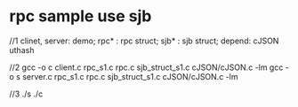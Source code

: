 # rpc sample use sjb

//1
clinet, server: demo;
rpc* :  rpc struct;
sjb* :  sjb struct;
depend: cJSON uthash

//2
gcc -o c client.c rpc_s1.c rpc.c  sjb_struct_s1.c cJSON/cJSON.c  -lm
gcc -o s server.c rpc_s1.c rpc.c  sjb_struct_s1.c cJSON/cJSON.c  -lm

//3
./s
./c

